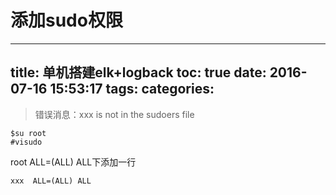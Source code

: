 添加sudo权限
=
---
title: 单机搭建elk+logback
toc: true
date: 2016-07-16 15:53:17
tags:
categories:
---

>错误消息：xxx is not in the sudoers file

	$su root
	#visudo

root ALL=(ALL) ALL下添加一行

	xxx  ALL=(ALL) ALL

